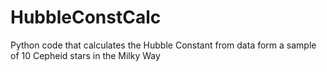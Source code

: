 # HubbleConstCalc
Python code that calculates the Hubble Constant from data form a sample of 10 Cepheid stars in the Milky Way
